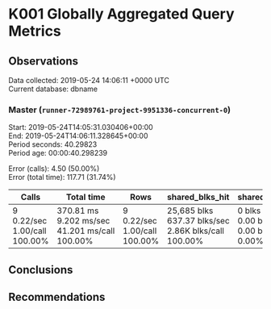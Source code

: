 # K001 Globally Aggregated Query Metrics

## Observations ##
Data collected: 2019-05-24 14:06:11 +0000 UTC  
Current database: dbname  



### Master (`runner-72989761-project-9951336-concurrent-0`) ###
Start: 2019-05-24T14:05:31.030406+00:00  
End: 2019-05-24T14:06:11.328645+00:00  
Period seconds: 40.29823  
Period age: 00:00:40.298239  

Error (calls): 4.50 (50.00%)  
Error (total time): 117.71 (31.74%)

| Calls | Total&nbsp;time | Rows | shared_blks_hit | shared_blks_read | shared_blks_dirtied | shared_blks_written | blk_read_time | blk_write_time | kcache_reads | kcache_writes | kcache_user_time_ms | kcache_system_time |
|-------|------------|------|-----------------|------------------|---------------------|---------------------|---------------|----------------|--------------|---------------|---------------------|--------------------|
|9<br/>0.22/sec<br/>1.00/call<br/>100.00% |370.81&nbsp;ms<br/>9.202&nbsp;ms/sec<br/>41.201&nbsp;ms/call<br/>100.00% |9<br/>0.22/sec<br/>1.00/call<br/>100.00% |25,685&nbsp;blks<br/>637.37&nbsp;blks/sec<br/>2.86K&nbsp;blks/call<br/>100.00% |0&nbsp;blks<br/>0.00&nbsp;blks/sec<br/>0.00&nbsp;blks/call<br/>0.00% |0&nbsp;blks<br/>0.00&nbsp;blks/sec<br/>0.00&nbsp;blks/call<br/>0.00% |0&nbsp;blks<br/>0.00&nbsp;blks/sec<br/>0.00&nbsp;blks/call<br/>0.00% |0.00&nbsp;ms<br/>0.000&nbsp;ms/sec<br/>0.000&nbsp;ms/call<br/>0.00% |0.00&nbsp;ms<br/>0.000&nbsp;ms/sec<br/>0.000&nbsp;ms/call<br/>0.00% |0.00&nbsp;bytes<br/>0.00&nbsp;bytes/sec<br/>0.00&nbsp;bytes/call<br/>0.00% |0.00&nbsp;bytes<br/>0.00&nbsp;bytes/sec<br/>0.00&nbsp;bytes/call<br/>0.00% |0.00&nbsp;ms<br/>0.000&nbsp;ms/sec<br/>0.000&nbsp;ms/call<br/>0.00% |0.00&nbsp;ms<br/>0.000&nbsp;ms/sec<br/>0.000&nbsp;ms/call<br/>0.00%|





## Conclusions ##


## Recommendations ##


